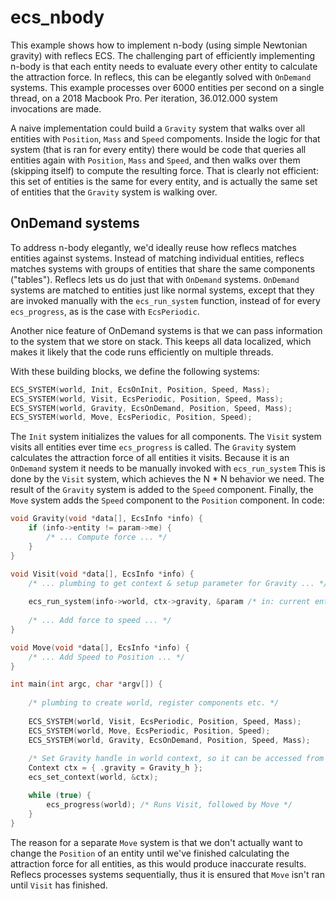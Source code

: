 # ecs_nbody
This example shows how to implement n-body (using simple Newtonian gravity) with reflecs ECS. The challenging part of efficiently implementing n-body is that each entity needs to evaluate every other entity to calculate the attraction force. In reflecs, this can be elegantly solved with `OnDemand` systems. This example processes over 6000 entities per second on a single thread, on a 2018 Macbook Pro. Per iteration, 36.012.000 system invocations are made.

A naive implementation could build a `Gravity` system that walks over all entities with `Position`, `Mass` and `Speed` compoments. Inside the logic for that system (that is ran for every entity) there would be code that queries all entities again with `Position`, `Mass` and `Speed`, and then walks over them (skipping itself) to compute the resulting force. That is clearly not efficient: this set of entities is the same for every entity, and is actually the same set of entities that the `Gravity` system is walking over.

## OnDemand systems
To address n-body elegantly, we'd ideally reuse how reflecs matches entities against systems. Instead of matching individual entities, reflecs matches systems with groups of entities that share the same components ("tables"). Reflecs lets us do just that with `OnDemand` systems. `OnDemand` systems are matched to entities just like normal systems, except that they are invoked manually with the `ecs_run_system` function, instead of for every `ecs_progress`, as is the case with `EcsPeriodic`.

Another nice feature of OnDemand systems is that we can pass information to the system that we store on stack. This keeps all data localized, which makes it likely that the code runs efficiently on multiple threads.

With these building blocks, we define the following systems:

```c
ECS_SYSTEM(world, Init, EcsOnInit, Position, Speed, Mass);
ECS_SYSTEM(world, Visit, EcsPeriodic, Position, Speed, Mass);
ECS_SYSTEM(world, Gravity, EcsOnDemand, Position, Speed, Mass);
ECS_SYSTEM(world, Move, EcsPeriodic, Position, Speed);
```
The `Init` system initializes the values for all components. The `Visit` system visits all entities ever time `ecs_progress` is called. The `Gravity` system calculates the attraction force of all entities it visits. Because it is an `OnDemand` system it needs to be manually invoked with `ecs_run_system` This is done by the `Visit` system, which achieves the N * N behavior we need. The result of the `Gravity` system is added to the `Speed` component. Finally, the `Move` system adds the `Speed` component to the `Position` component. In code:

```c
void Gravity(void *data[], EcsInfo *info) {
    if (info->entity != param->me) {
        /* ... Compute force ... */
    }
}

void Visit(void *data[], EcsInfo *info) {
    /* ... plumbing to get context & setup parameter for Gravity ... */
    
    ecs_run_system(info->world, ctx->gravity, &param /* in: current entity, out: resulting force */);
    
    /* ... Add force to speed ... */
}

void Move(void *data[], EcsInfo *info) {
    /* ... Add Speed to Position ... */
}

int main(int argc, char *argv[]) {
  
    /* plumbing to create world, register components etc. */
    
    ECS_SYSTEM(world, Visit, EcsPeriodic, Position, Speed, Mass);
    ECS_SYSTEM(world, Move, EcsPeriodic, Position, Speed);
    ECS_SYSTEM(world, Gravity, EcsOnDemand, Position, Speed, Mass);
    
    /* Set Gravity handle in world context, so it can be accessed from Visit system */
    Context ctx = { .gravity = Gravity_h }; 
    ecs_set_context(world, &ctx);

    while (true) {
        ecs_progress(world); /* Runs Visit, followed by Move */
    }
}
```
The reason for a separate `Move` system is that we don't actually want to change the `Position` of an entity until we've finished calculating the attraction force for all entities, as this would produce inaccurate results. Reflecs processes systems sequentially, thus it is ensured that `Move` isn't ran until `Visit` has finished.

